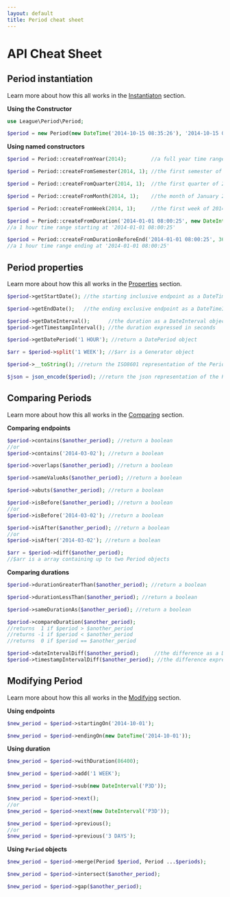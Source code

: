 ```yaml
---
layout: default
title: Period cheat sheet
---
```


# API Cheat Sheet

## Period instantiation

Learn more about how this all works in the [Instantiaton](/api/instantiation/) section.

__Using the Constructor__

~~~php
use League\Period\Period;

$period = new Period(new DateTime('2014-10-15 08:35:26'), '2014-10-15 08:53:12');
~~~

__Using named constructors__

~~~php
$period = Period::createFromYear(2014);        //a full year time range
~~~

~~~php
$period = Period::createFromSemester(2014, 1); //the first semester of 2014
~~~

~~~php
$period = Period::createFromQuarter(2014, 1);  //the first quarter of 2014
~~~

~~~php
$period = Period::createFromMonth(2014, 1);    //the month of January 2014
~~~

~~~php
$period = Period::createFromWeek(2014, 1);     //the first week of 2014
~~~

~~~php
$period = Period::createFromDuration('2014-01-01 08:00:25', new DateInterval('PT1H'));
//a 1 hour time range starting at '2014-01-01 08:00:25'
~~~

~~~php
$period = Period::createFromDurationBeforeEnd('2014-01-01 08:00:25', 3600);
//a 1 hour time range ending at '2014-01-01 08:00:25'
~~~

## Period properties

Learn more about how this all works in the [Properties](/api/properties/) section.

~~~php
$period->getStartDate(); //the starting inclusive endpoint as a DateTimeImmutable object
~~~

~~~php
$period->getEndDate();   //the ending exclusive endpoint as a DateTimeImmutable object
~~~

~~~php
$period->getDateInterval();      //the duration as a DateInterval object
$period->getTimestampInterval(); //the duration expressed in seconds
~~~

~~~php
$period->getDatePeriod('1 HOUR'); //return a DatePeriod object
~~~

~~~php
$arr = $period->split('1 WEEK'); //$arr is a Generator object
~~~

~~~php
$period->__toString(); //return the ISO8601 representation of the Period
~~~

~~~php
$json = json_encode($period); //return the json representation of the Period
~~~


## Comparing Periods

Learn more about how this all works in the [Comparing](/api/comparing/) section.

__Comparing endpoints__

~~~php
$period->contains($another_period); //return a boolean
//or
$period->contains('2014-03-02'); //return a boolean
~~~

~~~php
$period->overlaps($another_period); //return a boolean
~~~

~~~php
$period->sameValueAs($another_period); //return a boolean
~~~

~~~php
$period->abuts($another_period); //return a boolean
~~~

~~~php
$period->isBefore($another_period); //return a boolean
//or
$period->isBefore('2014-03-02'); //return a boolean
~~~

~~~php
$period->isAfter($another_period); //return a boolean
//or
$period->isAfter('2014-03-02'); //return a boolean
~~~

~~~php
$arr = $period->diff($another_period);
//$arr is a array containing up to two Period objects
~~~

__Comparing durations__

~~~php
$period->durationGreaterThan($another_period); //return a boolean
~~~

~~~php
$period->durationLessThan($another_period); //return a boolean
~~~

~~~php
$period->sameDurationAs($another_period); //return a boolean
~~~

~~~php
$period->compareDuration($another_period);
//returns  1 if $period > $another_period
//returns -1 if $period < $another_period
//returns  0 if $period == $another_period
~~~

~~~php
$period->dateIntervalDiff($another_period);     //the difference as a DateInterval object
$period->timestampIntervalDiff($another_period); //the difference expressed in seconds
~~~

## Modifying Period

Learn more about how this all works in the [Modifying](/api/modifying/) section.

__Using endpoints__

~~~php
$new_period = $period->startingOn('2014-10-01');
~~~

~~~php
$new_period = $period->endingOn(new DateTime('2014-10-01'));
~~~

__Using duration__

~~~php
$new_period = $period->withDuration(86400);
~~~

~~~php
$new_period = $period->add('1 WEEK');
~~~

~~~php
$new_period = $period->sub(new DateInterval('P3D'));
~~~

~~~php
$new_period = $period->next();
//or
$new_period = $period->next(new DateInterval('P3D'));
~~~

~~~php
$new_period = $period->previous();
//or
$new_period = $period->previous('3 DAYS');
~~~

__Using `Period` objects__

~~~php
$new_period = $period->merge(Period $period, Period ...$periods);
~~~

~~~php
$new_period = $period->intersect($another_period);
~~~

~~~php
$new_period = $period->gap($another_period);
~~~
